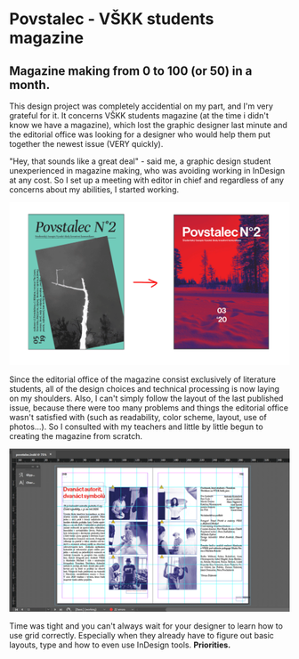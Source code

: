 # Povstalec - VŠKK students magazine
## Magazine making from 0 to 100 (or 50) in a month.
This design project was completely accidential on my part, and I'm very grateful for it. It concerns VŠKK students magazine (at the time i didn't know we have a magazine), which lost the graphic designer last minute and the editorial office was looking for a designer who would help them put together the newest issue (VERY quickly). 

"Hey, that sounds like a great deal" - said me, a graphic design student unexperienced in magazine making, who was avoiding working in InDesign at any cost. So I set up a meeting with editor in chief and regardless of any concerns about my abilities, I started working.

![Povstalec starter point](img/povstalec1.png)

Since the editorial office of the magazine consist exclusively of literature students, all of the design choices and technical processing is now laying on my shoulders. Also, I can't simply follow the layout of the last published issue, because there were too many problems and things the editorial office wasn't satisfied with (such as readability, color scheme, layout, use of photos...). So I consulted with my teachers and little by little begun to creating the magazine from scratch. 

![Povstalec grid](img/povstalec2.png)

Time was tight and you can't always wait for your designer to learn how to use grid correctly. Especially when they already have to figure out basic layouts, type and how to even use InDesign tools. **Priorities.** 
